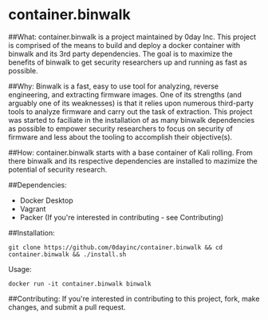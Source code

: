 # container.binwalk
##What:
container.binwalk is a project maintained by 0day Inc.  This project is comprised of the means to build and deploy a docker container with binwalk and its 3rd party dependencies.  The goal is to maximize the benefits of binwalk to get security researchers up and running as fast as possible. 

##Why:
Binwalk is a fast, easy to use tool for analyzing, reverse engineering, and extracting firmware images.  One of its strengths (and arguably one of its weaknesses) is that it relies upon numerous third-party tools to analyze firmware and carry out the task of extraction.  This project was started to faciliate in the installation of as many binwalk dependencies as possible to empower security researchers to focus on security of firmware and less about the tooling to accomplish their objective(s).

##How:
container.binwalk starts with a base container of Kali rolling.  From there binwalk and its respective dependencies are installed to mazimize the potential of security research.

##Dependencies:
* Docker Desktop
* Vagrant
* Packer (If you're interested in contributing - see Contributing)  

##Installation:
```
git clone https://github.com/0dayinc/container.binwalk && cd container.binwalk && ./install.sh
```

Usage:
```
docker run -it container.binwalk binwalk
```

##Contributing:
If you're interested in contributing to this project, fork, make changes, and submit a pull request.
